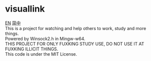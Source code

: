 # visuallink
[EN](https://github.com/orangeZSCB/visuallink?tab=readme-ov-file) [简中](https://github.com/orangeZSCB/visuallink/blob/master/READMEs/README_zh.md)    
This is a project for watching and help others to work, study and more things.     
Powered by Winsock2.h in Mingw-w64.    
THIS PROJECT FOR ONLY FUXKING STUDY USE, DO NOT USE IT AT FUXKING ILLICIT THINGS.    
This code is under the MIT License.
